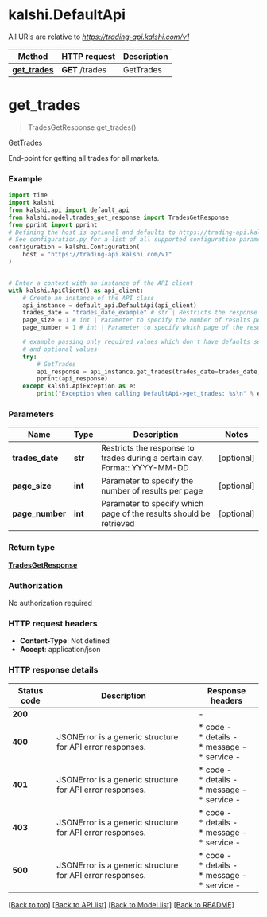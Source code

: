# kalshi.DefaultApi

All URIs are relative to *https://trading-api.kalshi.com/v1*

Method | HTTP request | Description
------------- | ------------- | -------------
[**get_trades**](DefaultApi.md#get_trades) | **GET** /trades | GetTrades


# **get_trades**
> TradesGetResponse get_trades()

GetTrades

End-point for getting all trades for all markets.

### Example

```python
import time
import kalshi
from kalshi.api import default_api
from kalshi.model.trades_get_response import TradesGetResponse
from pprint import pprint
# Defining the host is optional and defaults to https://trading-api.kalshi.com/v1
# See configuration.py for a list of all supported configuration parameters.
configuration = kalshi.Configuration(
    host = "https://trading-api.kalshi.com/v1"
)


# Enter a context with an instance of the API client
with kalshi.ApiClient() as api_client:
    # Create an instance of the API class
    api_instance = default_api.DefaultApi(api_client)
    trades_date = "trades_date_example" # str | Restricts the response to trades during a certain day. Format: YYYY-MM-DD (optional)
    page_size = 1 # int | Parameter to specify the number of results per page (optional)
    page_number = 1 # int | Parameter to specify which page of the results should be retrieved (optional)

    # example passing only required values which don't have defaults set
    # and optional values
    try:
        # GetTrades
        api_response = api_instance.get_trades(trades_date=trades_date, page_size=page_size, page_number=page_number)
        pprint(api_response)
    except kalshi.ApiException as e:
        print("Exception when calling DefaultApi->get_trades: %s\n" % e)
```


### Parameters

Name | Type | Description  | Notes
------------- | ------------- | ------------- | -------------
 **trades_date** | **str**| Restricts the response to trades during a certain day. Format: YYYY-MM-DD | [optional]
 **page_size** | **int**| Parameter to specify the number of results per page | [optional]
 **page_number** | **int**| Parameter to specify which page of the results should be retrieved | [optional]

### Return type

[**TradesGetResponse**](TradesGetResponse.md)

### Authorization

No authorization required

### HTTP request headers

 - **Content-Type**: Not defined
 - **Accept**: application/json


### HTTP response details
| Status code | Description | Response headers |
|-------------|-------------|------------------|
**200** |  |  -  |
**400** | JSONError is a generic structure for API error responses. |  * code -  <br>  * details -  <br>  * message -  <br>  * service -  <br>  |
**401** | JSONError is a generic structure for API error responses. |  * code -  <br>  * details -  <br>  * message -  <br>  * service -  <br>  |
**403** | JSONError is a generic structure for API error responses. |  * code -  <br>  * details -  <br>  * message -  <br>  * service -  <br>  |
**500** | JSONError is a generic structure for API error responses. |  * code -  <br>  * details -  <br>  * message -  <br>  * service -  <br>  |

[[Back to top]](#) [[Back to API list]](../README.md#documentation-for-api-endpoints) [[Back to Model list]](../README.md#documentation-for-models) [[Back to README]](../README.md)

